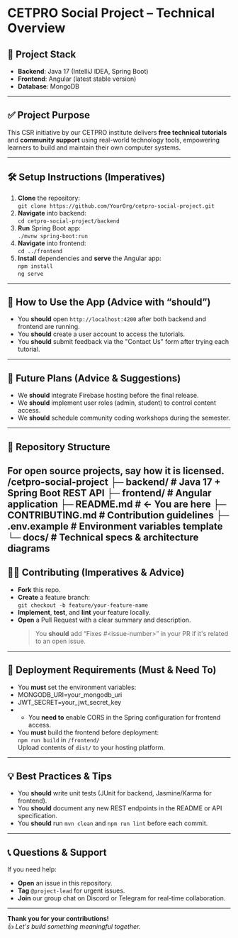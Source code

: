 # CETPRO Social Project – Technical Overview

## 🔧 Project Stack
- **Backend**: Java 17 (IntelliJ IDEA, Spring Boot)
- **Frontend**: Angular (latest stable version)
- **Database**: MongoDB

---

## ✅ Project Purpose
This CSR initiative by our CETPRO institute delivers **free technical tutorials** and **community support** using real-world technology tools, empowering learners to build and maintain their own computer systems.

---

## 🛠️ Setup Instructions (Imperatives)
1. **Clone** the repository:  
   `git clone https://github.com/YourOrg/cetpro-social-project.git`  
2. **Navigate** into backend:  
   `cd cetpro-social-project/backend`  
3. **Run** Spring Boot app:  
   `./mvnw spring-boot:run`  
4. **Navigate** into frontend:  
   `cd ../frontend`  
5. **Install** dependencies and **serve** the Angular app:  
   `npm install`  
   `ng serve`  

---

## 🧩 How to Use the App (Advice with “should”)
- You **should** open `http://localhost:4200` after both backend and frontend are running.  
- You **should** create a user account to access the tutorials.  
- You **should** submit feedback via the "Contact Us" form after trying each tutorial.

---

## 🎯 Future Plans (Advice & Suggestions)
- We **should** integrate Firebase hosting before the final release.  
- We **should** implement user roles (admin, student) to control content access.  
- We **should** schedule community coding workshops during the semester.

---

## 📁 Repository Structure
For open source projects, say how it is licensed.
/cetpro-social-project
├─ backend/ # Java 17 + Spring Boot REST API
├─ frontend/ # Angular application
├─ README.md # ← You are here
├─ CONTRIBUTING.md # Contribution guidelines
├─ .env.example # Environment variables template
└─ docs/ # Technical specs & architecture diagrams
---

## 🧑‍🏫 Contributing (Imperatives & Advice)
- **Fork** this repo.  
- **Create** a feature branch:  
  `git checkout -b feature/your-feature-name`  
- **Implement**, **test**, and **lint** your feature locally.  
- **Open** a Pull Request with a clear summary and description.  
  > You **should** add “Fixes #\<issue-number\>” in your PR if it's related to an open issue.

---

## 🚀 Deployment Requirements (Must & Need To)
- You **must** set the environment variables:
- MONGODB_URI=your_mongodb_uri
- JWT_SECRET=your_jwt_secret_key
- - You **need to** enable CORS in the Spring configuration for frontend access.  
- You **must** build the frontend before deployment:  
`npm run build` in `/frontend/`  
Upload contents of `dist/` to your hosting platform.

---

## 💡 Best Practices & Tips
- You **should** write unit tests (JUnit for backend, Jasmine/Karma for frontend).  
- You **should** document any new REST endpoints in the README or API specification.  
- You **should** run `mvn clean` and `npm run lint` before each commit.

---

## 📞 Questions & Support
If you need help:
- **Open** an issue in this repository.  
- **Tag** `@project-lead` for urgent issues.  
- **Join** our group chat on Discord or Telegram for real-time collaboration.

---

**Thank you for your contributions!**  
👍 *Let's build something meaningful together.*
